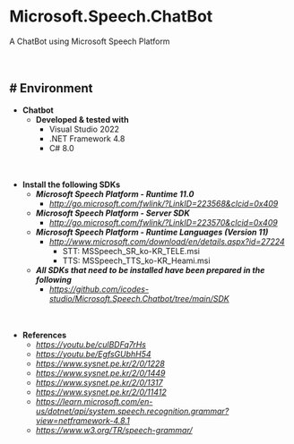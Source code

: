 # Microsoft.Speech.ChatBot

A ChatBot using Microsoft Speech Platform

　

## # Environment

- **Chatbot**
    - **Developed & tested with**
        - Visual Studio 2022
        - .NET Framework 4.8
        - C# 8.0


　

- **Install the following SDKs**
    - ***Microsoft Speech Platform - Runtime 11.0***
        - *http://go.microsoft.com/fwlink/?LinkID=223568&clcid=0x409*
    - ***Microsoft Speech Platform - Server SDK***
        - *http://go.microsoft.com/fwlink/?LinkID=223570&clcid=0x409*
    - ***Microsoft Speech Platform - Runtime Languages (Version 11)***
        - *http://www.microsoft.com/download/en/details.aspx?id=27224*
            - STT: MSSpeech_SR_ko-KR_TELE.msi
            - TTS: MSSpeech_TTS_ko-KR_Heami.msi
    - ***All SDKs that need to be installed have been prepared in the following***
        - *https://github.com/icodes-studio/Microsoft.Speech.Chatbot/tree/main/SDK*


　

- **References**
    - *https://youtu.be/culBDFq7rHs*
    - *https://youtu.be/EgfsGUbhH54*
    - *https://www.sysnet.pe.kr/2/0/1228*
    - *https://www.sysnet.pe.kr/2/0/1449*
    - *https://www.sysnet.pe.kr/2/0/1317*
    - *https://www.sysnet.pe.kr/2/0/11412*
    - *https://learn.microsoft.com/en-us/dotnet/api/system.speech.recognition.grammar?view=netframework-4.8.1*
    - *https://www.w3.org/TR/speech-grammar/*
    